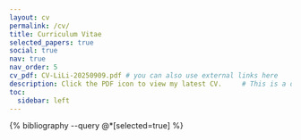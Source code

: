 ```yaml
---
layout: cv
permalink: /cv/
title: Curriculum Vitae
selected_papers: true
social: true
nav: true
nav_order: 5
cv_pdf: CV-LiLi-20250909.pdf # you can also use external links here
description: Click the PDF icon to view my latest CV.     # This is a description of the page. You can modify it in '_pages/cv.md'. You can also change or remove the top pdf download button.
toc:
  sidebar: left
---
```

{% bibliography --query @*[selected=true] %}
